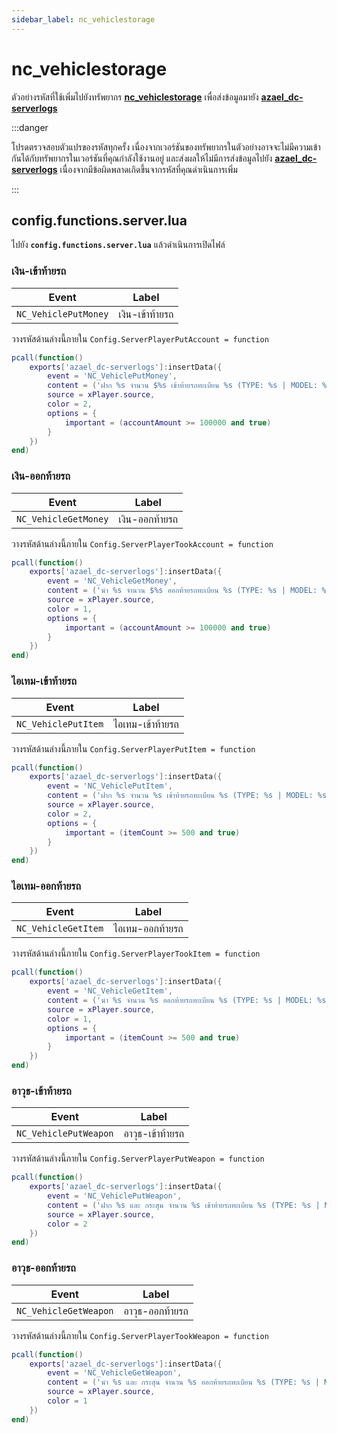 ```yaml
---
sidebar_label: nc_vehiclestorage
---
```


# nc_vehiclestorage

ตัวอย่างรหัสที่ใช้เพิ่มไปยังทรัพยากร **[nc_vehiclestorage](https://fivem.nc-developer.com/product/63a42f41222c4)** เพื่อส่งข้อมูลมายัง **[azael_dc-serverlogs](../../index.md)**

:::danger

โปรดตรวจสอบตัวแปรของรหัสทุกครั้ง เนื่องจากเวอร์ชันของทรัพยากรในตัวอย่างอาจจะไม่มีความเข้ากันได้กับทรัพยากรในเวอร์ชันที่คุณกำลังใช้งานอยู่ และส่งผลให้ไม่มีการส่งข้อมูลไปยัง **[azael_dc-serverlogs](../../index.md)** เนื่องจากมีข้อผิดพลาดเกิดขึ้นจากรหัสที่คุณดำเนินการเพิ่ม

:::

## config.functions.server.lua

ไปยัง **`config.functions.server.lua`** แล้วดำเนินการเปิดไฟล์

### เงิน-เข้าท้ายรถ

| Event                                  | Label
|----------------------------------------|----------------------------------------
| `NC_VehiclePutMoney`                   | เงิน-เข้าท้ายรถ

วางรหัสด้านล่างนี้ภายใน `Config.ServerPlayerPutAccount = function`

```lua
pcall(function()
	exports['azael_dc-serverlogs']:insertData({
		event = 'NC_VehiclePutMoney',
		content = ('ฝาก %s จำนวน $%s เข้าท้ายรถทะเบียน %s (TYPE: %s | MODEL: %s | CLASS: %s | OWNER: %s)'):format(accountName, ESX.Math.GroupDigits(accountAmount), plate, storageType, model, class, (isOwner and 'YES' or 'NO')),
		source = xPlayer.source,
		color = 2,
		options = {
			important = (accountAmount >= 100000 and true)
		}
	})
end)
```

### เงิน-ออกท้ายรถ

| Event                                  | Label
|----------------------------------------|----------------------------------------
| `NC_VehicleGetMoney`                   | เงิน-ออกท้ายรถ

วางรหัสด้านล่างนี้ภายใน `Config.ServerPlayerTookAccount = function`

```lua
pcall(function()
	exports['azael_dc-serverlogs']:insertData({
		event = 'NC_VehicleGetMoney',
		content = ('นำ %s จำนวน $%s ออกท้ายรถทะเบียน %s (TYPE: %s | MODEL: %s | CLASS: %s | OWNER: %s)'):format(accountName, ESX.Math.GroupDigits(accountAmount), plate, storageType, model, class, (isOwner and 'YES' or 'NO')),
		source = xPlayer.source,
		color = 1,
		options = {
			important = (accountAmount >= 100000 and true)
		}
	})
end)
```

### ไอเทม-เข้าท้ายรถ

| Event                                  | Label
|----------------------------------------|----------------------------------------
| `NC_VehiclePutItem`                    | ไอเทม-เข้าท้ายรถ

วางรหัสด้านล่างนี้ภายใน `Config.ServerPlayerPutItem = function`

```lua
pcall(function()
	exports['azael_dc-serverlogs']:insertData({
		event = 'NC_VehiclePutItem',
		content = ('ฝาก %s จำนวน %s เข้าท้ายรถทะเบียน %s (TYPE: %s | MODEL: %s | CLASS: %s | OWNER: %s)'):format(ESX.GetItemLabel(itemName), itemCount, plate, storageType, model, class, (isOwner and 'YES' or 'NO')),
		source = xPlayer.source,
		color = 2,
		options = {
			important = (itemCount >= 500 and true)
		}
	})
end)
```

### ไอเทม-ออกท้ายรถ

| Event                                  | Label
|----------------------------------------|----------------------------------------
| `NC_VehicleGetItem`                    | ไอเทม-ออกท้ายรถ

วางรหัสด้านล่างนี้ภายใน `Config.ServerPlayerTookItem = function`

```lua
pcall(function()
	exports['azael_dc-serverlogs']:insertData({
		event = 'NC_VehicleGetItem',
		content = ('นำ %s จำนวน %s ออกท้ายรถทะเบียน %s (TYPE: %s | MODEL: %s | CLASS: %s | OWNER: %s)'):format(ESX.GetItemLabel(itemName), itemCount, plate, storageType, model, class, (isOwner and 'YES' or 'NO')),
		source = xPlayer.source,
		color = 1,
		options = {
			important = (itemCount >= 500 and true)
		}
	})
end)
```

### อาวุธ-เข้าท้ายรถ

| Event                                  | Label
|----------------------------------------|----------------------------------------
| `NC_VehiclePutWeapon`                  | อาวุธ-เข้าท้ายรถ

วางรหัสด้านล่างนี้ภายใน `Config.ServerPlayerPutWeapon = function`

```lua
pcall(function()
	exports['azael_dc-serverlogs']:insertData({
		event = 'NC_VehiclePutWeapon',
		content = ('ฝาก %s และ กระสุน จำนวน %s เข้าท้ายรถทะเบียน %s (TYPE: %s | MODEL: %s | CLASS: %s | OWNER: %s)'):format(ESX.GetWeaponLabel(weaponName), (weaponAmmo or 0), plate, storageType, model, class, (isOwner and 'YES' or 'NO')),
		source = xPlayer.source,
		color = 2
	})
end)
```

### อาวุธ-ออกท้ายรถ

| Event                                  | Label
|----------------------------------------|----------------------------------------
| `NC_VehicleGetWeapon`                  | อาวุธ-ออกท้ายรถ

วางรหัสด้านล่างนี้ภายใน `Config.ServerPlayerTookWeapon = function`

```lua
pcall(function()
	exports['azael_dc-serverlogs']:insertData({
		event = 'NC_VehicleGetWeapon',
		content = ('นำ %s และ กระสุน จำนวน %s ออกท้ายรถทะเบียน %s (TYPE: %s | MODEL: %s | CLASS: %s | OWNER: %s)'):format(ESX.GetWeaponLabel(weaponName), (weaponAmmo or 0), plate, storageType, model, class, (isOwner and 'YES' or 'NO')),
		source = xPlayer.source,
		color = 1
	})
end)
```
